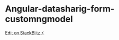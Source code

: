 # Angular-datasharig-form-customngmodel

[Edit on StackBlitz ⚡️](https://stackblitz.com/edit/angular-fypanx)